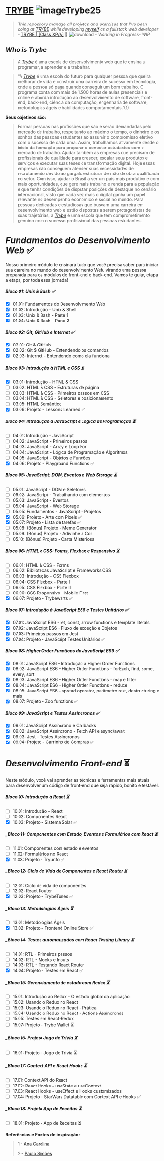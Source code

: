 # [TRYBE](https://www.betrybe.com/)  ![imageTrybe25](https://user-images.githubusercontent.com/7903924/138901059-bdc7263a-a924-43e1-88a5-1d4fe5d7a50f.png)  

>_This repository manage all projetcs and exercises that I've been doing at [TRYBE](https://www.betrybe.com/) while developing [myself](https://www.linkedin.com/in/gilsondebritonogueira/) as a fullstack web developer_ - [TRYBE | [Class XP/A]](https://www.betrybe.com/)  :rocket:  ![download](https://user-images.githubusercontent.com/7903924/138347214-b20c0925-a23f-491c-aa3f-42bab978b1de.png) - _Working in Progress- WIP_

## _Who is Trybe_
>A [_Trybe_](https://www.betrybe.com/) é uma escola de desenvolvimento web que te ensina a programar, a aprender e a trabalhar.

>"A [_Trybe_](https://www.betrybe.com/) é uma escola do futuro para qualquer pessoa que queira melhorar de vida e construir uma carreira de sucesso em tecnologia, onde a pessoa só paga quando conseguir um bom trabalho.
O programa conta com mais de 1.500 horas de aulas presenciais e online e aborda introdução ao desenvolvimento de software, front-end, back-end, ciência da computação, engenharia de software, metodologias ágeis e habilidades comportamentais."(1)


**Seus objetivos são:**

>Formar pessoas nas profissões que são e serão demandadas pelo mercado de trabalho, respeitando ao máximo o tempo, o dinheiro e os sonhos das pessoas estudantes ao assumir o compromisso efetivo com o sucesso de cada uma. Assim, trabalhamos ativamente desde o início da formação para preparar e conectar estudantes com o mercado de trabalho.
Ajudar também as empresas que precisam de profissionais de qualidade para crescer, escalar seus produtos e serviços e executar suas teses de transformação digital. Hoje essas empresas não conseguem atender suas necessidades de recrutamento devido ao gargalo estrutural de mão de obra qualificada no setor.
Com isso, ajudar o Brasil a ser um país mais produtivo e com mais oportunidades, que gere mais trabalho e renda para a população e que tenha condições de disputar posições de destaque no cenário internacional, visto que cada vez mais o digital ganha um papel relevante no desempenho econômico e social no mundo.
Para pessoas dedicadas e estudiosas que buscam uma carreira em desenvolvimento web e estão dispostas a serem protagonistas de suas trajetórias, a [_Trybe_](https://www.betrybe.com/) é uma escola que tem comprometimento genuíno com o sucesso profissional das pessoas estudantes.



# _Fundamentos do Desenvolvimento Web_ :white_check_mark:
Nosso primeiro módulo te ensinará tudo que você precisa saber para iniciar sua carreira no mundo do desenvolvimento Web, virando uma pessoa preparada para os módulos de front-end e back-end. Vamos te guiar, etapa a etapa, por toda essa jornada!
##### _Bloco 01: Unix & Bash_ :white_check_mark:

- [x] 01.01: Fundamentos do Desenvolvimento Web
- [x] 01.02: Introdução - Unix & Shell
- [x] 01.03: Unix & Bash - Parte 1
- [x] 01.04: Unix & Bash - Parte 2

##### _Bloco 02: Git, GitHub e Internet_ :white_check_mark:

- [x] 02.01: Git & GitHub
- [x] 02.02: Git $ GitHub - Entendendo os comandos
- [x] 02.03: Internet - Entendendo como ela funciona

##### _Bloco 03: Introdução à HTML e CSS_ :hourglass_flowing_sand:

- [x] 03.01: Introdução - HTML & CSS
- [ ] 03.02: HTML & CSS - Estruturas de página
- [ ] 03.03: HTML & CSS - Primeiros passos em CSS
- [ ] 03.04: HTML & CSS - Seletores e posicionamento
- [ ] 03.05: HTML Semântico
- [x] 03.06: Projeto - Lessons Learned :white_check_mark:

##### _Bloco 04: Introdução à JavaScript e Lógica de Programação_ :hourglass_flowing_sand:

- [ ] 04.01: Introdução - JavaScript
- [ ] 04.02: JavaScript - Primeiros passos
- [ ] 04.03: JavaScript - Array e Loop For
- [ ] 04.04: JavaScript - Lógica de Programação e Algoritmos
- [ ] 04.05: JavaScript - Objetos e Funções
- [x] 04.06: Projeto - Playground Functions :white_check_mark:

##### _Bloco 05: JavaScript: DOM, Eventos e Web Storage_ :hourglass_flowing_sand:

- [ ] 05.01: JavaScript - DOM e Seletores
- [ ] 05.02: JavaScript - Trabalhando com elementos
- [ ] 05.03: JavaScript - Eventos
- [ ] 05.04: JavaScript - Web Storage
- [ ] 05.05: Fundamentos - JavaScript - Projetos
- [x] 05.06: Projeto - Arte com Pixels :white_check_mark:
- [x] 05.07: Projeto - Lista de tarefas :white_check_mark:
- [ ] 05.08: (Bônus) Projeto - Meme Generator
- [ ] 05.09: (Bônus) Projeto - Adivinhe a Cor
- [ ] 05.10: (Bônus) Projeto - Carta Misteriosa

##### _Bloco 06: HTML e CSS: Forms, Flexbox e Responsivo_ :hourglass_flowing_sand:

- [ ] 06.01: HTML & CSS - Forms
- [ ] 06.02: Bibliotecas JavaScript e Frameworks CSS
- [ ] 06.03: Introdução - CSS Flexbox
- [ ] 06.04: CSS Flexbox - Parte I
- [ ] 06.05: CSS Flexbox - Parte II
- [ ] 06.06: CSS Responsivo - Mobile First
- [x] 06.07: Projeto - Trybewarts :white_check_mark:

##### _Bloco 07: Introdução à JavaScript ES6 e Testes Unitários_ :white_check_mark:

- [x] 07.01: JavaScript ES6 - let, const, arrow functions e template literals
- [x] 07.02: JavaScript ES6 - Fluxo de exceção e Objetos
- [x] 07.03: Primeiros passos em Jest
- [x] 07.04: Projeto - JavaScript Testes Unitários :white_check_mark:

##### _Bloco 08: Higher Order Functions do JavaScript ES6_ :white_check_mark:

- [x] 08.01: JavaScript ES6 - Introdução a Higher Order Functions
- [x] 08.02: JavaScript ES6 - Higher Order Functions - forEach, find, some, every, sort
- [x] 08.03: JavaScript ES6 - Higher Order Functions - map e filter
- [x] 08.04: JavaScript ES6 - Higher Order Functions - reduce
- [x] 08.05: JavaScript ES6 - spread operator, parâmetro rest, destructuring e mais
- [x] 08.07: Projeto - Zoo functions :white_check_mark:

##### _Bloco 09: JavaScript e Testes Assíncronos_ :white_check_mark:

- [x] 09.01: JavaScript Assíncrono e Callbacks
- [x] 09.02: JavaScript Assíncrono - Fetch API e async/await
- [x] 09.03: Jest - Testes Assíncronos
- [x] 09.04: Projeto - Carrinho de Compras :white_check_mark:

# _Desenvolvimento Front-end_ :hourglass_flowing_sand:
Neste módulo, você vai aprender as técnicas e ferramentas mais atuais para desenvolver um código de front-end que seja rápido, bonito e testável.
##### _Bloco 10: Introdução à React_ :hourglass_flowing_sand:

- [ ] 10.01: Introdução - React
- [ ] 10.02: Componentes React
- [x] 10.03: Projeto - Sistema Solar :white_check_mark:

##### _Bloco 11: Componentes com Estado, Eventos e Formulários com React :hourglass_flowing_sand:

- [ ] 11.01: Componentes com estado e eventos
- [ ] 11.02: Formulários no React
- [x] 11.03: Projeto - Tryunfo :white_check_mark:

##### _Bloco 12: Ciclo de Vida de Componentes e React Router :hourglass_flowing_sand:

- [ ] 12.01: Ciclo de vida de componentes
- [ ] 12.02: React Router
- [x] 12.03: Projeto - TrybeTunes :white_check_mark:

##### _Bloco 13: Metodologias Ágeis :hourglass_flowing_sand:

- [ ] 13.01: Metodologias Ágeis
- [x] 13.02: Projeto - Frontend Online Store :white_check_mark:

##### _Bloco 14: Testes automatizados com React Testing Library :hourglass_flowing_sand:

- [ ] 14.01: RTL - Primeiros passos
- [ ] 14.02: RTL - Mocks e Inputs
- [ ] 14.03: RTL - Testando React Router
- [x] 14.04: Projeto - Testes em React :white_check_mark:

##### _Bloco 15: Gerenciamento de estado com Redux :hourglass_flowing_sand:

- [ ] 15.01: Introdução ao Redux - O estado global da aplicação
- [ ] 15.02: Usando o Redux no React
- [ ] 15.03: Usando o Redux no React - Prática
- [ ] 15.04: Usando o Redux no React - Actions Assíncronas
- [ ] 15.05: Testes em React-Redux
- [ ] 15.07: Projeto - Trybe Wallet :hourglass_flowing_sand:

##### _Bloco 16: Projeto Jogo de Trivia :hourglass_flowing_sand:

- [ ] 16.01: Projeto - Jogo de Trivia :hourglass_flowing_sand:

##### _Bloco 17: Context API e React Hooks :hourglass_flowing_sand:

- [ ] 17.01: Context API do React
- [ ] 17.02: React Hooks - useState e useContext
- [ ] 17.03: React Hooks - useEffect e Hooks customizados
- [ ] 17.04: Projeto - StarWars Datatable com Context API e Hooks :white_check_mark:

##### _Bloco 18: Projeto App de Receitas :hourglass_flowing_sand:

- [ ] 18.01: Projeto - App de Receitas :hourglass_flowing_sand:





**Referências e Fontes de inspiração:**

>1 - [Ana Carolina](https://github.com/gomesanac)
>
>2 - [Paulo Simões](https://github.com/paulohbsimoes)
